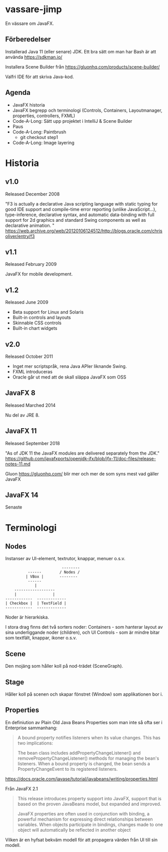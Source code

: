 # vassare-jimp

En vässare om JavaFX.

## Förberedelser

Installerad Java 11 (eller senare) JDK. Ett bra sätt om man har Bash är att använda https://sdkman.io/

Installera Scene Builder från https://gluonhq.com/products/scene-builder/

Valfri IDE för att skriva Java-kod.

## Agenda

* JavaFX historia
* JavaFX begrepp och terminologi (Controls, Containers, Layoutmanager, properties, controllers, FXML)
* Code-A-Long: Sätt upp projektet i IntelliJ & Scene Builder
* Paus
* Code-A-Long: Paintbrush
  * git checkout step1
* Code-A-Long: Image layering

# Historia

## v1.0
Released December 2008

"F3 is actually a declarative Java scripting language with static typing for good IDE support and compile-time error reporting (unlike JavaScript...), type-inference, declarative syntax, and automatic data-binding with full support for 2d graphics and standard Swing components as well as declarative animation. " https://web.archive.org/web/20120106124512/http://blogs.oracle.com/chrisoliver/entry/f3

## v1.1
Released February 2009

JavaFX for mobile development.

## v1.2 
Released June 2009

* Beta support for Linux and Solaris
* Built-in controls and layouts
* Skinnable CSS controls
* Built-in chart widgets

## v2.0
Released October 2011

* Inget mer scriptspråk, rena Java APIer liknande Swing.
* FXML introduceras
* Oracle går ut med att de skall släppa JavaFX som OSS

## JavaFX 8
Released Marched 2014

Nu del av JRE 8.

## JavaFX 11
Released September 2018

"As of JDK 11 the JavaFX modules are delivered separately from the JDK." https://github.com/javafxports/openjdk-jfx/blob/jfx-11/doc-files/release-notes-11.md

Gluon https://gluonhq.com/ blir mer och mer de som syns mest vad gäller JavaFX

## JavaFX 14

Senaste 

# Terminologi

## Nodes


Instanser av UI-element, textrutor, knappar, menuer o.s.v.

                             --------
              ------        / Nodes /
             | VBox |       --------
              ------
                 |
        ------------------
        |                |
    ------------  -------------
    | Checkbox |  | TextField |
    ------------  -------------

Noder är hierarkiska.

I stora drag finns det två sorters noder: Containers - som hanterar layout av sina underliggande noder (children), och UI Controls - som är mindre bitar som textfält, knappar, ikoner o.s.v.

## Scene

Den mojäng som håller koll på nod-trädet (SceneGraph). 

## Stage

Håller koll på scenen och skapar fönstret (Window) som applikationen bor i.

## Properties

En definiution av Plain Old Java Beans Properties som man inte så ofta ser i Enterprise sammanhang:

>A bound property notifies listeners when its value changes. This has two implications:
>
>    The bean class includes addPropertyChangeListener() and removePropertyChangeListener() methods for managing the bean's listeners.
>    When a bound property is changed, the bean sends a PropertyChangeEvent to its registered listeners.

https://docs.oracle.com/javase/tutorial/javabeans/writing/properties.html

Från JavaFX 2.1

> This release introduces property support into JavaFX, support that is based on the proven JavaBeans model, but expanded and improved.
>
> JavaFX properties are often used in conjunction with binding, a powerful mechanism for expressing direct relationships between variables. When objects participate in bindings, changes made to one object will automatically be reflected in another object

Vilken är en hyfsat bekväm modell för att propagera värden från UI till sin modell.
